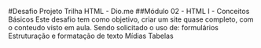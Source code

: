 #Desafio Projeto Trilha HTML - Dio.me
##Módulo 02 - HTML I - Conceitos Básicos
Este desafio tem como objetivo, criar um site quase completo, com o conteudo visto em aula. Sendo solicitado o uso de:
formulários
Estruturação e formatação de texto
Mídias
Tabelas
